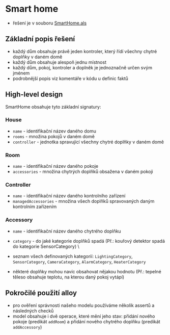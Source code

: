# Smart home

- řešení je v souboru [SmartHome.als](SmartHome.als)


## Základní popis řešení
- každý dům obsahuje právě jeden kontroler, který řídí všechny chytré doplňky v daném domě
- každý dům obsahuje alespoň jednu místnost
- každý dům, pokoj, kontroler a doplněk je jednoznačně určen svým jménem
- podrobnější popis viz komentáře v kódu u definic faktů

## High-level design
SmartHome obsahuje tyto základní signatury:

### House
- `name` - identifikační název daného domu
- `rooms` - množina pokojů v daném domě
- `controller` - jednotka spravující všechny chytré doplňky v daném domě

### Room
- `name` - identifikační název daného pokoje
- `accessories` - množina chytrých doplňků obsažena v daném pokoji

### Controller
- `name` - identifikační název daného kontrolního zařízení
- `managedAccessories` - množina všech doplňků spravovaných daným kontrolním zařízením

### Accessory
- `name` - identifikační název daného chytrého doplňku
- `category` - do jaké kategorie doplňků spadá (Př.: kouřový detektor spadá do kategorie SensorCategory) \

- seznam všech definovaných kategorií: `LightingCategory`, `SensorCategory`, `CameraCategory`, `AlarmCategory`, `HeaterCategory`
- některé doplňky mohou navíc obsahovat nějakou hodnotu (Př.: tepelné těleso obsahuje teplotu, na kterou daný pokoj vytápí)


## Pokročilé použití alloy
- pro ověření správnosti našeho modelu používáme několik assertů a následných checků
- model obsahuje i dvě operace, které mění jeho stav: přidání nového pokoje (predikát `addRoom`) a přidání nového chytrého doplňku (predikát `addAccessory`)

